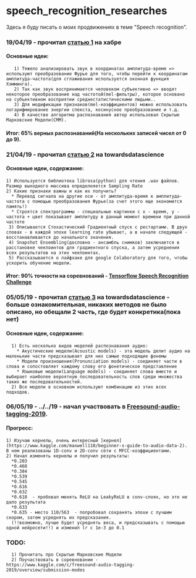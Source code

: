 # speech_recognition_researches
Здесь я буду писать о моих продвижениях в теме "Speech recognition".

### 19/04/19 - прочитал [статью 1](https://habr.com/ru/post/226143/) на хабре
  #### Основные идеи: 
       1) Тяжело анализировать звук в координатах амплитуда-время => используют преобразование Фурье для того, чтобы перейти к координатам амплитуда-частота(для сглаживания используется оконная функция Хэмминга).
       2) Так как звук воспринимается человеком субъективно => вводят некоторое преобразование над частотой(mel-фильтры), которое основано на субъективном восприятии среднестатистическими людьми..
       3) Для модификации признаков(mel-коэффициентов) можно использовать логарифмирование энергии спекста, косинусное преобразование и т.д.
       4) В качестве алгоритма распознавания автор использовал Скрытые Марковские Модели(СММ).
   #### Итог: 65% верных распознаваний(На нескольких записей чисел от 0 до 9).
### 21/04/19 - прочитал [статью 2](https://towardsdatascience.com/ok-google-how-to-do-speech-recognition-f77b5d7cbe0b) на towardsdatascience
  #### Основные идеи, содержание:
    1) Используется библиотека librosa(python) для чтения .wav файлов. Размер выходного массива определеяется Sampling Rate
    2) Какие признаки важны и как их получить?
      * Перевод сигнала на другие оси - от амплитуда-время к амплитуда-частота с помощью преобразования Фурье(за счет этого еще экономится память!)
      * Строятся спектрограммы - специальные картинки с x - время, y - частота + цвет показывает амплитуду в данный момент времени при данной частоте
     3) Описывается Стохастический Градиентный спуск с рестартами. В двух словах - в каждой эпохе learning rate убывает, а в начале следующей - восстанавливается до начального значения.
     4) Snapshot Ensembling(дословно - ансамбль снимков) заключается в расстановке чекпоинтов для градиентного спуска, а затем усреднения всех результатов на этих чекпоинтах.
     5) Рассказывается о лайфхаке для google Colaboratory для того, чтобы ускорить обучение модели.
  #### Итог: 90% точности на соревнований - [Tensorflow Speech Recognition Challenge](https://www.kaggle.com/c/tensorflow-speech-recognition-challenge)

### 05/05/19 - прочитал [статью 3](https://towardsdatascience.com/speech-recognition-is-hard-part-1-258e813b6eb7) на towardsdatascience - больше ознакомительная, никаких методов не было описано, но обещали 2 часть, где будет конкретика(пока нет)
  #### Основные идеи, содержание:
      1) Есть несколько видов моделей распознавания аудио: 
        * Акустические модели(Acoustic models) - эта модель делит аудио на маленькие части предсказывает для них самые подходящие фонемы
        * Модели произношения(Pronunciation models) - соединяет части в слова и сопостовляет каждому слову его фонетическое представление
        * Языковые модели(Language models) - соединяет слова вместе и выбирает наиболее вероятную последовательность слов среди множества таких же последовательностей.
      2) Все модели в основном используют комбинацию из этих всех подходов.
### 06/05/19 - ../../19 - начал участвовать в [Freesound-audio-tagging-2019](https://www.kaggle.com/c/freesound-audio-tagging-2019/overview/submission-modes).
  #### Прогресс:
    1) Изучаю кернелы, очень интересный [кернел](https://www.kaggle.com/maxwell110/beginner-s-guide-to-audio-data-2). В нем реализованы 1D-conv и 2D-conv сети с MFCC-коэффициентами.
    2) Начал изменять кернелы и получил результаты:
      *0.203
      *0.468
      *0.384
      *0.539 
      *0.545 
      *0.616 
      *0.632
      *0.618  - пробовал менять ReLU на LeakyReLU в conv-слоях, но это не дало результата
      *0.633
      *0.635 - место 110/563  - попробовал сохранять эпохи с лучшим скором, затем усреднять их предсказания.
      (!!возможно, лучше будет усреднять веса, и предсказывать с помощью одной нейросети!!) и изменил lr с 1e-3 до 0.1
    
### TODO: 
      1) Прочитать про Скрытые Марковские Модели
      2) Поучаствовать в соревновании - https://www.kaggle.com/c/freesound-audio-tagging-2019/overview/submission-modes
